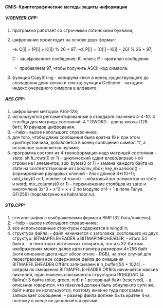 
#### CMIS: Криптографические методы защиты информации ####

##### VIGENEER.CPP: #####
  1.  программа работает со строчными латинскими буквами;
  2.  шифрование происходит на основе двух формул:
     
      -e: C[i] = (P[i] + K[i]) % 26 + 97;
      -d: P[i] = (C[i] - K[i] + 26) % 26 + 97;
      
      C - зашфрованное сообщение;
      K -ключ;
      P - оригинал сообщения.
      * прибавляем 97, чтобы получить ASCII-код символа.
    
  3.  функция CopyString - копируем ключ в конец существующего до совпадения длин ключа и текста;
     функция GetIndex - находим индекс очередного символа в алфавите.
   
   
##### AES.CPP: #####
  1.  шифрование методом AES-128;
  2.  используются регламентированные в стандарте значения 4-4-10:
      4 столбца для матрицы состояний;
      4 * DWORD - длина ключа (128 бит);
      10 раундов шифрования.
  3.  --help - вызов небольшого справочника;
  4.  для того, чтобы длина сообщения была кратна 16 и при этом криптоустойчива,
     добавляется в конец сообщения символ '1', а остальное заполняется нулями;
  5.  программа состоит из 4 трансформация надо матрицей состояния - statе:
     shift_rows(0 or 1) - циклический сдвиг влево/вправо i-ой строки на i элементов;
		 sub_bytes(0 or 1) - замена каждого байта из state на соответствующий из sbox/inv_sbox;
		 key_expansion() - формирование раундовых ключей - блок длиной 4*(10+1);
		 add_rkey(0 or 1, number of round) - побитовый xor элементов из state и word;
		 mix_columns(0 or 1) - перемножение столбцов из state и многочлена  3x^3 + x^2 + x + 2
		                       по модулю x^4 + 1 в поле Галуа GF(256) (подсмотрено на habrahabr.ru).
   
   
##### STG.CPP: #####
   1.  стеганография с изображениями формата BMP (32 бита/пиксель);
   2.  --help - вызов небольшого справочника;
   3.  все использованные структуры содержатся в wingdi.h;
   4.  структура файла: 
      - файл начинается с заголовка, состоящего из двух структур: BITMAPFILEHEADER и BITMAPINFOHEADER, - итого 54 байта.
      - в некоторых источниках говорится, что и в 32-битных изображениях может далее идти палитра размером 4*256 байт 
        (хотя описание цвета идет абсолютное - RGB), на этот случай для перестраховки все содержимое файла до смещения
        BITMAPFILEHEADER.OffBits записываем в h_buffer[54 + 1024];
      - следом по смещению BITMAPFILEHEADER.OffBits начинается массив пикселей, один пиксель описывается структурой
        RGBQUAD (4 байта): 3 байта (blue, green, red) и 1 резервный байт (reserved), - в описании говорится,
        что reserved должен быть обнулен,по сути же, байт нигде не используется, поэтому именно туда программа
        записывает сообщение;
      - размер файла должен быть кратен 4-м, поэтому в конце он дополняется нулями.
